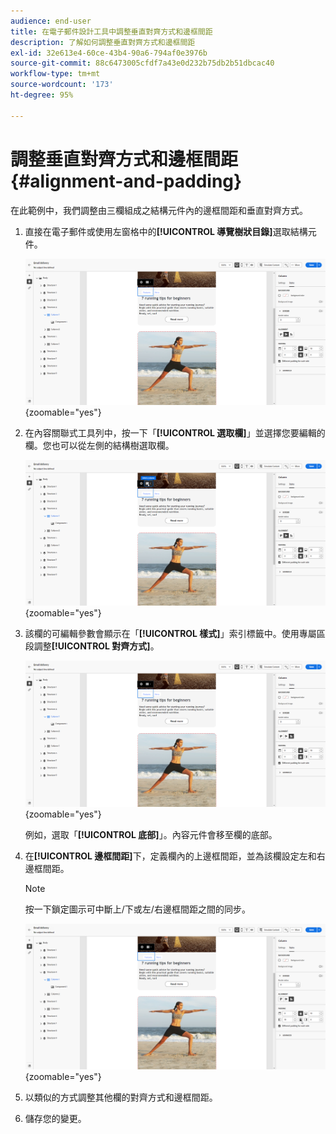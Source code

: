 ```yaml
---
audience: end-user
title: 在電子郵件設計工具中調整垂直對齊方式和邊框間距
description: 了解如何調整垂直對齊方式和邊框間距
exl-id: 32e613e4-60ce-43b4-90a6-794af0e3976b
source-git-commit: 88c6473005cfdf7a43e0d232b75db2b51dbcac40
workflow-type: tm+mt
source-wordcount: '173'
ht-degree: 95%

---
```



# 調整垂直對齊方式和邊框間距 {#alignment-and-padding}

在此範例中，我們調整由三欄組成之結構元件內的邊框間距和垂直對齊方式。

1. 直接在電子郵件或使用左窗格中的&#x200B;**[!UICONTROL 導覽樹狀目錄]**&#x200B;選取結構元件。

   ![](assets/alignment_1.png){zoomable=&quot;yes&quot;}

1. 在內容關聯式工具列中，按一下「**[!UICONTROL 選取欄]**」並選擇您要編輯的欄。您也可以從左側的結構樹選取欄。

   ![](assets/alignment_2.png){zoomable=&quot;yes&quot;}

1. 該欄的可編輯參數會顯示在「**[!UICONTROL 樣式]**」索引標籤中。使用專屬區段調整&#x200B;**[!UICONTROL 對齊方式]**。

   ![](assets/alignment_3.png){zoomable=&quot;yes&quot;}

   例如，選取「**[!UICONTROL 底部]**」。內容元件會移至欄的底部。

1. 在&#x200B;**[!UICONTROL 邊框間距]**&#x200B;下，定義欄內的上邊框間距，並為該欄設定左和右邊框間距。

   >[!NOTE]
   >
   >按一下鎖定圖示可中斷上/下或左/右邊框間距之間的同步。

   ![](assets/alignment_4.png){zoomable=&quot;yes&quot;}

1. 以類似的方式調整其他欄的對齊方式和邊框間距。

1. 儲存您的變更。
